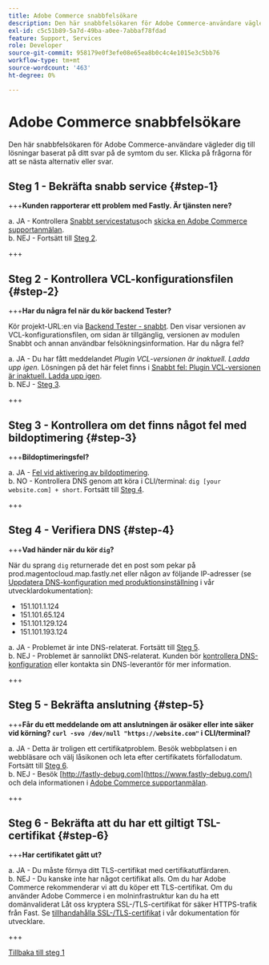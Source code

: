 ```yaml
---
title: Adobe Commerce snabbfelsökare
description: Den här snabbfelsökaren för Adobe Commerce-användare vägleder dig till lösningar baserat på ditt svar på de symtom du ser. Klicka på frågorna för att se nästa alternativ eller svar.
exl-id: c5c51b89-5a7d-49ba-a0ee-7abbaf78fdad
feature: Support, Services
role: Developer
source-git-commit: 958179e0f3efe08e65ea8b0c4c4e1015e3c5bb76
workflow-type: tm+mt
source-wordcount: '463'
ht-degree: 0%

---
```


# Adobe Commerce snabbfelsökare

Den här snabbfelsökaren för Adobe Commerce-användare vägleder dig till lösningar baserat på ditt svar på de symtom du ser. Klicka på frågorna för att se nästa alternativ eller svar.

## Steg 1 - Bekräfta snabb service {#step-1}

+++**Kunden rapporterar ett problem med Fastly. Är tjänsten nere?**

a. JA - Kontrollera [Snabbt servicestatus](https://status.fastly.com/)och [skicka en Adobe Commerce supportanmälan](/help/help-center-guide/help-center/magento-help-center-user-guide.md#submit-ticket).\
b. NEJ - Fortsätt till [Steg 2](#step-2).

+++

## Steg 2 - Kontrollera VCL-konfigurationsfilen {#step-2}

+++**Har du några fel när du kör backend Tester?**

Kör projekt-URL:en via [Backend Tester - snabbt](https://magento-tester.global.ssl.fastly.net/magento-tester/). Den visar versionen av VCL-konfigurationsfilen, om sidan är tillgänglig, versionen av modulen Snabbt och annan användbar felsökningsinformation. Har du några fel?

a. JA - Du har fått meddelandet _Plugin VCL-versionen är inaktuell. Ladda upp igen._ Lösningen på det här felet finns i [Snabbt fel: Plugin VCL-versionen är inaktuell. Ladda upp igen](/help/troubleshooting/miscellaneous/fastly-error-plugin-vcl-version-is-outdated-please-re-upload.md).\
b. NEJ - [Steg 3](#step-3).

+++

## Steg 3 - Kontrollera om det finns något fel med bildoptimering {#step-3}

+++**Bildoptimeringsfel?**

a. JA - [Fel vid aktivering av bildoptimering](/help/troubleshooting/miscellaneous/error-enabling-image-optimization-in-magento-commerce.md).\
b. NO - Kontrollera DNS genom att köra i CLI/terminal: `dig [your website.com] + short`. Fortsätt till [Steg 4](#step-4).

+++

## Steg 4 - Verifiera DNS {#step-4}

+++**Vad händer när du kör `dig`?**

När du sprang `dig` returnerade det en post som pekar på prod.magentocloud.map.fastly.net eller någon av följande IP-adresser (se [Uppdatera DNS-konfiguration med produktionsinställning](https://devdocs.magento.com/cloud/live/site-launch-checklist.html#dns) i vår utvecklardokumentation):

* 151.101.1.124
* 151.101.65.124
* 151.101.129.124
* 151.101.193.124

a. JA - Problemet är inte DNS-relaterat. Fortsätt till [Steg 5](#step-5).\
b. NEJ - Problemet är sannolikt DNS-relaterat. Kunden bör [kontrollera DNS-konfiguration](https://devdocs.magento.com/cloud/live/site-launch-checklist.html#dns "https://devdocs.magento.com/cloud/live/site-launch-checklist.html#dns") eller kontakta sin DNS-leverantör för mer information.

+++

## Steg 5 - Bekräfta anslutning {#step-5}

+++**Får du ett meddelande om att anslutningen är osäker eller inte säker vid körning? `curl -svo /dev/null "https://website.com"` i CLI/terminal?**

a. JA - Detta är troligen ett certifikatproblem. Besök webbplatsen i en webbläsare och välj låsikonen och leta efter certifikatets förfallodatum. Fortsätt till [Steg 6](#step-6).\
b. NEJ - Besök [http://fastly-debug.com](https://www.fastly-debug.com/) och dela informationen i [Adobe Commerce supportanmälan](/help/help-center-guide/help-center/magento-help-center-user-guide.md#submit-ticket).

+++

## Steg 6 - Bekräfta att du har ett giltigt TSL-certifikat {#step-6}

+++**Har certifikatet gått ut?**

a. JA - Du måste förnya ditt TLS-certifikat med certifikatutfärdaren.\
b. NEJ - Du kanske inte har något certifikat alls. Om du har Adobe Commerce rekommenderar vi att du köper ett TLS-certifikat. Om du använder Adobe Commerce i en molninfrastruktur kan du ha ett domänvaliderat Låt oss kryptera SSL-/TLS-certifikat för säker HTTPS-trafik från Fast. Se [tillhandahålla SSL-/TLS-certifikat](https://devdocs.magento.com/cloud/cdn/configure-fastly.html#provision-ssltls-certificates) i vår dokumentation för utvecklare.

+++

[Tillbaka till steg 1](#step-1)
